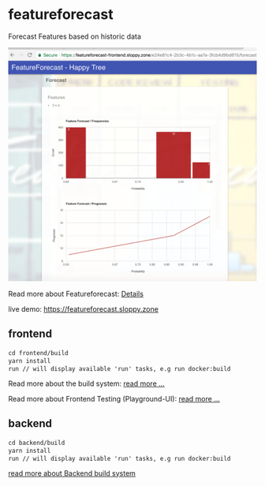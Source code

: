 # featureforecast
Forecast Features based on historic data

![box](documentation/images-featureforecast/03_forecast.png)

Read more about Featureforecast: [Details](documentation/featureforecast.md)

live demo: https://featureforecast.sloppy.zone

## frontend
```
cd frontend/build
yarn install
run // will display available 'run' tasks, e.g run docker:build
```

Read more about the build system: [read more ...](frontend/build/README.md)

Read more about Frontend Testing (Playground-UI): [read more ...](documentation/cosmos.md)

## backend
```
cd backend/build
yarn install
run // will display available 'run' tasks, e.g run docker:build
```

[read more about Backend build system](backend/build/README.md)


